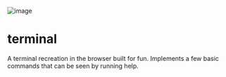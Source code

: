 ![image](https://github.com/ieedan/terminal/assets/117548273/662fbf9c-6a3c-4a34-b395-4e48fd4cebe4)

# terminal

A terminal recreation in the browser built for fun. Implements a few basic commands that can be seen by running help.
